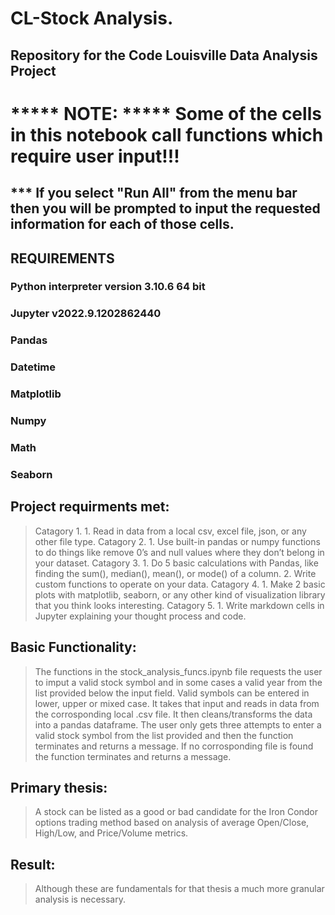 #  CL-Stock Analysis.
## Repository for the Code Louisville Data Analysis Project

#  ***** NOTE: ***** Some of the cells in this notebook call functions which require user input!!!
## *** If you select "Run All" from the menu bar then you will be prompted to input the requested information for each of those cells.

## **REQUIREMENTS**
### Python interpreter version 3.10.6 64 bit
### Jupyter  v2022.9.1202862440 
### Pandas
### Datetime
### Matplotlib
### Numpy
### Math
### Seaborn

## Project requirments met:
>   Catagory 1.
      1. Read in data from a local csv, excel file, json, or any other file type.
    Catagory 2.
      1. Use built-in pandas or numpy functions to do things like remove 0’s and null values where they don’t belong in your dataset. 
    Catagory 3.
      1. Do 5 basic calculations with Pandas, like finding the sum(), median(), mean(), or mode() of a column.
      2. Write custom functions to operate on your data.
    Catagory 4.
      1. Make 2 basic plots with matplotlib, seaborn, or any other kind of visualization library that you think looks interesting.
    Catagory 5.
      1. Write markdown cells in Jupyter explaining your thought process and code.


## Basic Functionality:
> The functions in the stock_analysis_funcs.ipynb file requests the user to imput a valid stock symbol and in some cases a valid year from the list provided below the input field. 
> Valid symbols can be entered in lower, upper or mixed case. It takes that input and reads in data from the corrosponding local .csv file. 
> It then cleans/transforms the data into a pandas dataframe.
> The user only gets three attempts to enter a valid stock symbol from the list provided and then the function terminates and returns a message.
> If no corrosponding file is found the function terminates and returns a message.

## Primary thesis:
> A stock can be listed as a good or bad candidate for the Iron Condor options trading method based on analysis of average Open/Close,
> High/Low, and Price/Volume metrics.

## Result:
> Although these are fundamentals for that thesis a much more granular analysis is necessary.